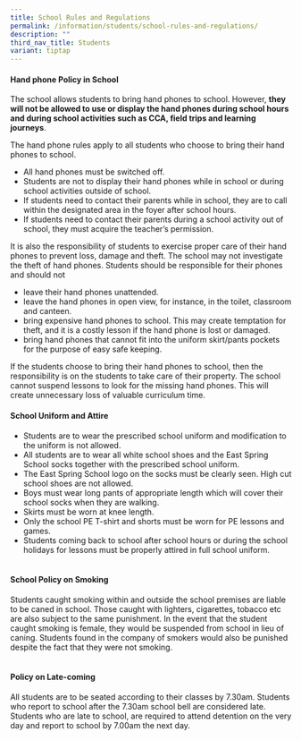 ```yaml
---
title: School Rules and Regulations
permalink: /information/students/school-rules-and-regulations/
description: ""
third_nav_title: Students
variant: tiptap
---
```

<h4><strong>Hand phone Policy in School&nbsp;</strong></h4>
<p>The school allows students to bring hand phones to school. However,&nbsp;<strong>they will not be allowed to use or display the hand phones during school hours and during school activities such as CCA, field trips and learning journeys</strong>.</p>
<p>The hand phone rules apply to all students who choose to bring their hand phones to school.</p>
<ul>
<li>All hand phones must be switched off.</li>
<li>Students are not to display their hand phones while in school or during school activities outside of school.</li>
<li>If students need to contact their parents while in school, they are to call within the designated area in the foyer after school hours.</li>
<li>If students need to contact their parents during a school activity out of school, they must acquire the teacher’s permission.</li>
</ul>
<p>It is also the responsibility of students to exercise proper care of their hand phones to prevent loss, damage and theft. The school may not investigate the theft of hand phones. Students should be responsible for their phones and should not</p>
<ul>
<li>leave their hand phones unattended.</li>
<li>leave the hand phones in open view, for instance, in the toilet, classroom and canteen.</li>
<li>bring expensive hand phones to school. This may create temptation for theft, and it is a costly lesson if the hand phone is lost or damaged.&nbsp;</li>
<li>bring hand phones that cannot fit into the uniform skirt/pants pockets for the purpose of easy safe keeping.</li>
</ul>
<p>If the students choose to bring their hand phones to school, then the responsibility is on the students to take care of their property. The school cannot suspend lessons to look for the missing hand phones. This will create unnecessary loss of valuable curriculum time.</p>
<h4><strong>School Uniform and Attire</strong></h4>
<ul>
<li>Students are to wear the prescribed school uniform and modification to the uniform is not allowed.&nbsp;</li>
<li>All students are to wear all white school shoes and the East Spring School socks together with the prescribed school uniform.&nbsp;</li>
<li>The East Spring School logo on the socks must be clearly seen. High cut school shoes are not allowed.&nbsp;</li>
<li>Boys must wear long pants of appropriate length which will cover their school socks when they are walking.&nbsp;</li>
<li>Skirts must be worn at knee length.</li>
<li>Only the school PE T-shirt and shorts must be worn for PE lessons and games.</li>
<li>Students coming back to school after school hours or during the school holidays for lessons must be properly attired in full school uniform.<br><br></li>
</ul>
<h4><strong>School Policy on Smoking</strong></h4>
<p>Students caught smoking within and outside the school premises are liable to be caned in school. Those caught with lighters, cigarettes, tobacco etc are also subject to the same punishment. In the event that the student caught smoking is female, they would be suspended from school in lieu of caning. Students found in the company of smokers would also be punished despite the fact that they were not smoking.<br><br></p>
<h4><strong>Policy on Late-coming</strong></h4>
<p>All students are to be seated according to their classes by 7.30am. Students who report to school after the 7.30am school bell are considered late. Students who are late to school, are required to attend detention on the very day and report to school by 7.00am the next day.</p>